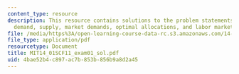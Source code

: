 ```yaml
---
content_type: resource
description: This resource contains solutions to the problem statements related to
  demand, supply, market demands, optimal allocations, and labor markets.
file: /media/https%3A/open-learning-course-data-rc.s3.amazonaws.com/14-01sc-principles-of-microeconomics-fall-2011/4bae52b4c897ac7b853b856b9a8d2a45_MIT14_01SCF11_exam01_sol.pdf
file_type: application/pdf
resourcetype: Document
title: MIT14_01SCF11_exam01_sol.pdf
uid: 4bae52b4-c897-ac7b-853b-856b9a8d2a45
---
```

